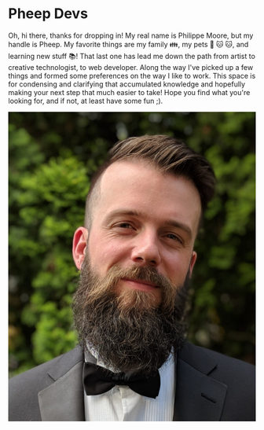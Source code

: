# Pheep Devs

Oh, hi there, thanks for dropping in! My real name is Philippe Moore, but my handle is Pheep. My favorite things are my family 👪, my pets 🐶 🐱 🐱, and learning new stuff 📚! That last one has lead me down the path from artist to creative technologist, to web developer. Along the way I've picked up a few things and formed some preferences on the way I like to work. This space is for condensing and clarifying that accumulated knowledge and hopefully making your next step that much easier to take! Hope you find what you're looking for, and if not, at least have some fun ;).

!["Self portrait with plants"](../assets/self_portrait.jpg)
